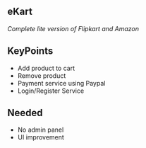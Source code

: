 ## eKart
*Complete lite version of Flipkart and Amazon*

## KeyPoints 

* Add product to cart
* Remove product
* Payment service using Paypal
* Login/Register Service


## Needed 

* No admin panel
* UI improvement

